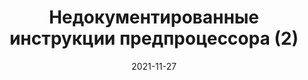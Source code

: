 ---
date: 2021-11-27
guid: 560cdbfc-9401-4282-b965-ee79a1e1e918
title: Недокументированные инструкции предпроцессора (2)
question: |
    Метод в модуле объекта. Например, модуль объекта отчета. Какие сообщения будут выведены на экран?
options:
    - Сервер
    - Сервер | НаСервере
    - Сервер | НаКлиентеНаСервереБезКонтекста | НаСервереБезКонтекста
    - Сервер | НаСервереБезКонтекста
    - Сервер | НаСервере | НаСервереБезКонтекста
    - НаСервере
    - НаСервере | НаСервереБезКонтекста
    - НаКлиентеНаСервереБезКонтекста
correct: 1
tags:
    - wtf
    - compiler
source: https://t.me/JuniorOneS/264
images:
    - /assets/questions/2021-11-27_2_1.jpg
---